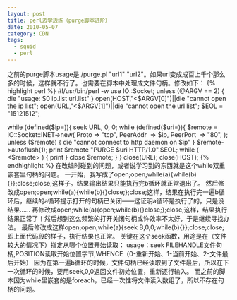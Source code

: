 ```yaml
---
layout: post
title: perl边学边练（purge脚本进阶）
date: 2010-05-07
category: CDN
tags:
  - squid
  - perl
---
```


之前的purge脚本usage是./purge.pl "url1" "url2"。如果url变成成百上千个那么多的时候，这样就不行了。也需要在脚本中处理成文件句柄。修改如下：
{% highlight perl %}
#!/usr/bin/perl -w
use IO::Socket;
unless (@ARGV == 2) { die "usage: $0 ip.list url.list" }
open(HOST,"<$ARGV[0]")||die "cannot open the ip list";
open(URL,"<$ARGV[1]")||die "cannot open the url list";
$EOL = "15121512";

while (defined($ip=<HOST>)){
    seek URL, 0, 0;
    while (defined($uri=<URL>)){
        $remote = IO::Socket::INET->new( Proto => "tcp",
                                         PeerAddr  => $ip,
                                         PeerPort  => "80",
                                       );
        unless ($remote) { die "cannot connect to http daemon on $ip" }
        $remote->autoflush(1);
        print $remote "PURGE $uri HTTP/1.0".$EOL;
        while ( <$remote> ) { print }
        close $remote;
    }
}
close(URL);
close(HOST);
{% endhighlight %}
在改编时碰到的问题，或者说学习到的东西就是这个while双重嵌套里句柄的问题。
一开始，我写成了open;open;while(a){while(b){}};close;close;这样子。结果输出结果只能执行完b循环就正常退出了。
然后修改成open;open;while(a){while(b){}close;};close;这样，结果在执行完一遍b循环后，继续的a循环提示打开的句柄已关闭——这证明a循环是执行了的，只是没结果……
再修改成open;while(a){open;while(b){}close;};close;这样，结果执行结果正常了！然后想到这么频繁的打开关闭句柄或许效率不太好，于是继续寻找办法。
最后修改成这样open;open;while(a){seek B,0,0;while(b){}};close;close;即上面代码段的样子，执行结果也正常。
关键在这个seek函数，用途是在（文件较大的情况下）指定从哪个位置开始读取：
usage：seek FILEHANDLE文件句柄,POSITION读取开始位置字节,WHENCE（0-重新开始、1-当前开始、2-文件最后开始）
因为在第一遍b循环的时候，文件句柄已经读取到了文件最后，所以在下一次循环的时候，要用seek,0,0返回文件初始位置，重新逐行输入。
而之前的脚本因为while里嵌套的是foreach，已经一次性将文件读入数组了，所以不存在句柄的问题。

